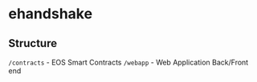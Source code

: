 # ehandshake


## Structure
`/contracts` - EOS Smart Contracts
`/webapp` - Web Application Back/Front end


